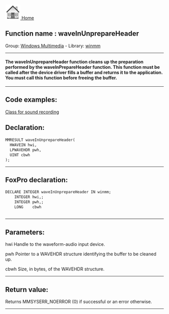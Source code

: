 [<img src="../../images/home.png"> Home ](https://github.com/VFPX/Win32API)  

## Function name : waveInUnprepareHeader
Group: [Windows Multimedia](../../functions_group.md#Windows_Multimedia)  -  Library: [winmm](../../libraries.md#winmm)  
***  


#### The waveInUnprepareHeader function cleans up the preparation performed by the waveInPrepareHeader function. This function must be called after the device driver fills a buffer and returns it to the application. You must call this function before freeing the buffer.
***  


## Code examples:
[Class for sound recording](../../samples/sample_420.md)  

## Declaration:
```foxpro  
MMRESULT waveInUnprepareHeader(
  HWAVEIN hwi,
  LPWAVEHDR pwh,
  UINT cbwh
);  
```  
***  


## FoxPro declaration:
```foxpro  
DECLARE INTEGER waveInUnprepareHeader IN winmm;
	INTEGER hwi,;
	INTEGER pwh,;
	LONG    cbwh
  
```  
***  


## Parameters:
hwi
Handle to the waveform-audio input device.

pwh
Pointer to a WAVEHDR structure identifying the buffer to be cleaned up.

cbwh
Size, in bytes, of the WAVEHDR structure.
  
***  


## Return value:
Returns MMSYSERR_NOERROR (0) if successful or an error otherwise.  
***  

